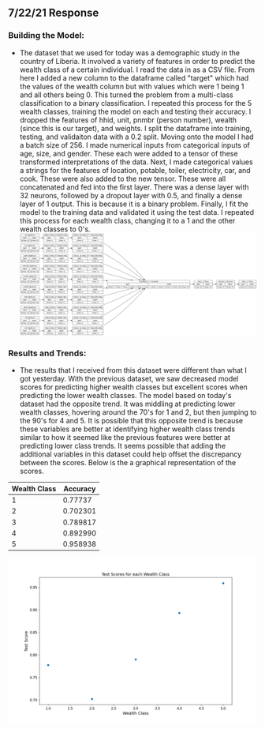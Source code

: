 ## 7/22/21 Response
### Building the Model:
- The dataset that we used for today was a demographic study in the country of Liberia. It involved a variety of features in order to predict the wealth class of a certain individual. I read the data in as a CSV file. From here I added a new column to the dataframe called "target" which had the values of the wealth column but with values which were 1 being 1 and all others being 0. This turned the problem from a multi-class classification to a binary classification. I repeated this process for the 5 wealth classes, training the model on each and testing their accuracy. I dropped the features of hhid, unit, pnmbr (person number), wealth (since this is our target), and weights. I split the dataframe into training, testing, and validaiton data with a 0.2 split. Moving onto the model I had a batch size of 256. I made numerical inputs from categorical inputs of age, size, and gender. These each were added to a tensor of these transformed interpretations of the data. Next, I made categorical values a  strings for the features of location, potable, toiler, electricity, car, and cook. These were also added to the new tensor. These were all concatenated and fed into the first layer. There was a dense layer with 32 neurons, followed by a dropout layer with 0.5, and finally a dense layer of 1 output. This is because it is a binary problem. Finally, I fit the model to the training data and validated it using the test data. I repeated this process for each wealth class, changing it to a 1 and the other wealth classes to 0's. 
![](country_model.png)
### Results and Trends:
- The results that I received from this dataset were different than what I got yesterday. With the previous dataset, we saw decreased model scores for predicting higher wealth classes but excellent scores when predicting the lower wealth classes. The model based on today's dataset had the opposite trend. It was middling at predicting lower wealth classes, hovering around the 70's for 1 and 2, but then jumping to the 90's for 4 and 5. It is possible that this opposite trend is because these variables are better at identifying higher wealth class trends similar to how it seemed like the previous features were better at predicting lower class trends. It seems possible that adding the additional variables in this dataset could help offset the discrepancy between the scores. Below is the a graphical representation of the scores. 

|Wealth Class| Accuracy|
|--------|------------|
|1 | 0.77737|
|2 | 0.702301|
|3 | 0.789817|
|4 | 0.892990|
|5 | 0.958938 |

![img_5.png](demographic_results.png)